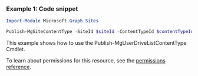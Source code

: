 ### Example 1: Code snippet

```powershellImport-Module Microsoft.Graph.Sites

Publish-MgSiteContentType -SiteId $siteId -ContentTypeId $contentTypeId
```
This example shows how to use the Publish-MgUserDriveListContentType Cmdlet.
To learn about permissions for this resource, see the [permissions reference](/graph/permissions-reference).

